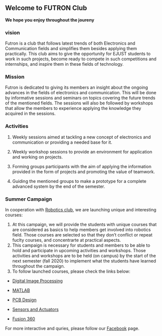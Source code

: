 ## Welcome to FUTRON Club

**We hope you enjoy throughout the joureny**

### vision

Futron is a club that follows latest trends of both Electronics and Communication fields and simplifies them besides applying them practically. This club aims to give the opportunity for EJUST students to work in such projects, become ready to compete in such competitions and internships, and inspire them in these fields of technology.

### Mission

Futron is dedicated to giving its members an insight about the ongoing advances in the fields of electronics and communication. This will be done by informative sessions and seminars on topics covering the future trends of the mentioned fields. The sessions will also be followed by workshops that allow the members to experience applying the knowledge they acquired in the sessions.

### Activities 

1. Weekly sessions aimed at tackling a new concept of electronics and communication
or providing a needed base for it.

2. Weekly workshop sessions to provide an environment for application and working
on projects.

3. Forming groups participants with the aim of applying the information provided in
the form of projects and promoting the value of teamwork.

4. Guiding the mentioned groups to make a prototype for a complete advanced system
by the end of the semester.

### Summer Campaign

In cooperation with [Robotics club](URL), we are launching unique and interesting courses: 
1. At this campaign, we will provide the students with unique courses that are considered as basics to help members get involved into robotics field. Those courses are selected so that they don’t conflict or repeat fuclty courses, and concentrarte at practical aspects.
2. This campaign is necessary for students and members to be able to hold and participate in upcoming activities and workshops. Those activities and workshops are to be held (on campus) by the start of the next semester (fall 2020) to implement what the students have learned throughout the campaign.
3. To follow launched courses, please check the links below:

- [Digital Image Processing](URL)

- [MATLAB](URL)

- [PCB Design](URL)

- [Sensors and Actuators](URL)

- [Fusion 360](URL)

For more interactive and quries, please follow our [Facebook](URL) page.

